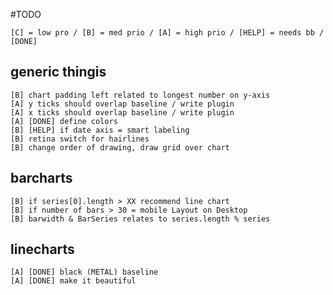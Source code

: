 #TODO

	[C] = low pro / [B] = med prio / [A] = high prio / [HELP] = needs bb / [DONE]

## generic thingis
	[B] chart padding left related to longest number on y-axis
	[A] y ticks should overlap baseline / write plugin
	[A] x ticks should overlap baseline / write plugin
	[A] [DONE] define colors
	[B] [HELP] if date axis = smart labeling
	[B] retina switch for hairlines 
	[B]	change order of drawing, draw grid over chart

## barcharts
	[B] if series[0].length > XX recommend line chart
	[B] if number of bars > 30 = mobile Layout on Desktop
	[B] barwidth & BarSeries relates to series.length % series


## linecharts
	[A] [DONE] black (METAL) baseline
	[A] [DONE] make it beautiful